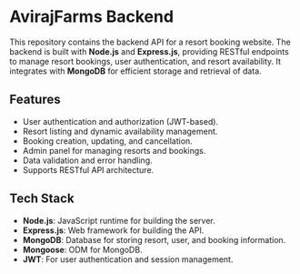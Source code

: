 # AvirajFarms Backend

This repository contains the backend API for a resort booking website. The backend is built with **Node.js** and **Express.js**, providing RESTful endpoints to manage resort bookings, user authentication, and resort availability. It integrates with **MongoDB** for efficient storage and retrieval of data.

## Features

- User authentication and authorization (JWT-based).
- Resort listing and dynamic availability management.
- Booking creation, updating, and cancellation.
- Admin panel for managing resorts and bookings.
- Data validation and error handling.
- Supports RESTful API architecture.
  
## Tech Stack

- **Node.js**: JavaScript runtime for building the server.
- **Express.js**: Web framework for building the API.
- **MongoDB**: Database for storing resort, user, and booking information.
- **Mongoose**: ODM for MongoDB.
- **JWT**: For user authentication and session management.

